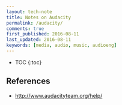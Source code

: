 ```yaml
---
layout: tech-note
title: Notes on Audacity
permalink: /audacity/
comments: true
first_published: 2016-08-11
last_updated: 2016-08-11
keywords: [media, audio, music, audioeng]
---
```


* TOC
{:toc}

## References

- <http://www.audacityteam.org/help/>
